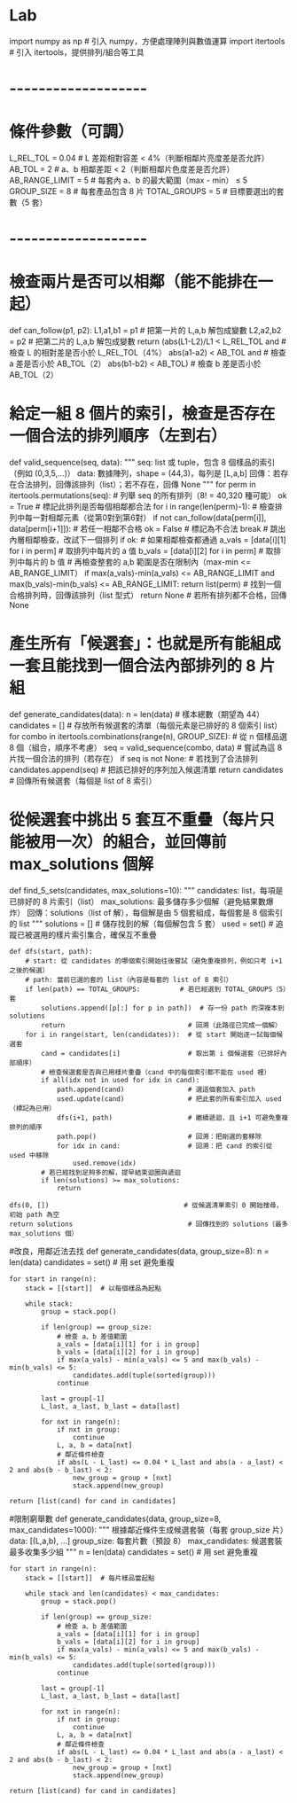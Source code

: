 # Lab

import numpy as np                             # 引入 numpy，方便處理陣列與數值運算
import itertools                               # 引入 itertools，提供排列/組合等工具

# -------------------
# 條件參數（可調）
L_REL_TOL = 0.04      # L 差距相對容差 < 4%（判斷相鄰片亮度差是否允許）
AB_TOL = 2            # a、b 相鄰差距 < 2（判斷相鄰片色度差是否允許）
AB_RANGE_LIMIT = 5    # 每套內 a、b 的最大範圍（max - min） ≤ 5
GROUP_SIZE = 8        # 每套產品包含 8 片
TOTAL_GROUPS = 5      # 目標要選出的套數（5 套）
# -------------------

# 檢查兩片是否可以相鄰（能不能排在一起）
def can_follow(p1, p2):
    L1,a1,b1 = p1                               # 把第一片的 L,a,b 解包成變數
    L2,a2,b2 = p2                               # 把第二片的 L,a,b 解包成變數
    return (abs(L1-L2)/L1 < L_REL_TOL and       # 檢查 L 的相對差是否小於 L_REL_TOL（4%）
            abs(a1-a2) < AB_TOL and             # 檢查 a 差是否小於 AB_TOL（2）
            abs(b1-b2) < AB_TOL)                # 檢查 b 差是否小於 AB_TOL（2）

# 給定一組 8 個片的索引，檢查是否存在一個合法的排列順序（左到右）
def valid_sequence(seq, data):
    """
    seq: list 或 tuple，包含 8 個樣品的索引（例如 (0,3,5,...)）
    data: 數據陣列，shape = (44,3)，每列是 [L,a,b]
    回傳：若存在合法排列，回傳該排列（list）；若不存在，回傳 None
    """
    for perm in itertools.permutations(seq):    # 列舉 seq 的所有排列（8! = 40,320 種可能）
        ok = True                               # 標記此排列是否每個相鄰都合法
        for i in range(len(perm)-1):            # 檢查排列中每一對相鄰元素（從第0對到第6對）
            if not can_follow(data[perm[i]], data[perm[i+1]]):  # 若任一相鄰不合格
                ok = False                      # 標記為不合法
                break                            # 跳出內層相鄰檢查，改試下一個排列
        if ok:                                  # 如果相鄰檢查都通過
            a_vals = [data[i][1] for i in perm] # 取排列中每片的 a 值
            b_vals = [data[i][2] for i in perm] # 取排列中每片的 b 值
            # 再檢查整套的 a,b 範圍是否在限制內（max-min <= AB_RANGE_LIMIT）
            if max(a_vals)-min(a_vals) <= AB_RANGE_LIMIT and max(b_vals)-min(b_vals) <= AB_RANGE_LIMIT:
                return list(perm)               # 找到一個合格排列時，回傳該排列（list 型式）
    return None                                 # 若所有排列都不合格，回傳 None

# 產生所有「候選套」：也就是所有能組成一套且能找到一個合法內部排列的 8 片組
def generate_candidates(data):
    n = len(data)                              # 樣本總數（期望為 44）
    candidates = []                            # 存放所有候選套的清單（每個元素是已排好的 8 個索引 list）
    for combo in itertools.combinations(range(n), GROUP_SIZE):  # 從 n 個樣品選 8 個（組合，順序不考慮）
        seq = valid_sequence(combo, data)      # 嘗試為這 8 片找一個合法的排列（若存在）
        if seq is not None:                    # 若找到了合法排列
            candidates.append(seq)             # 把該已排好的序列加入候選清單
    return candidates                           # 回傳所有候選套（每個是 list of 8 索引）

# 從候選套中挑出 5 套互不重疊（每片只能被用一次）的組合，並回傳前 max_solutions 個解
def find_5_sets(candidates, max_solutions=10):
    """
    candidates: list，每項是已排好的 8 片索引（list）
    max_solutions: 最多儲存多少個解（避免結果數爆炸）
    回傳：solutions（list of 解），每個解是由 5 個套組成，每個套是 8 個索引的 list
    """
    solutions = []                             # 儲存找到的解（每個解包含 5 套）
    used = set()                               # 追蹤已被選用的樣片索引集合，確保互不重疊

    def dfs(start, path):
        # start: 從 candidates 的哪個索引開始往後嘗試（避免重複排列，例如只考 i+1 之後的候選）
        # path: 當前已選的套的 list（內容是每套的 list of 8 索引）
        if len(path) == TOTAL_GROUPS:          # 若已經選到 TOTAL_GROUPS（5）套
            solutions.append([p[:] for p in path])  # 存一份 path 的深複本到 solutions
            return                               # 回溯（此路徑已完成一個解）
        for i in range(start, len(candidates)):  # 從 start 開始逐一試每個候選套
            cand = candidates[i]                 # 取出第 i 個候選套（已排好內部順序）
            # 檢查候選套是否與已用樣片重疊（cand 中的每個索引都不能在 used 裡）
            if all(idx not in used for idx in cand):
                path.append(cand)                # 選這個套加入 path
                used.update(cand)                # 把此套的所有索引加入 used（標記為已用）
                dfs(i+1, path)                   # 繼續遞迴，且 i+1 可避免重複排列的順序
                path.pop()                       # 回溯：把剛選的套移除
                for idx in cand:                 # 回溯：把 cand 的索引從 used 中移除
                    used.remove(idx)
            # 若已經找到足夠多的解，提早結束迴圈與遞迴
            if len(solutions) >= max_solutions:
                return

    dfs(0, [])                                  # 從候選清單索引 0 開始搜尋，初始 path 為空
    return solutions                             # 回傳找到的 solutions（最多 max_solutions 個）

#改良，用鄰近法去找
def generate_candidates(data, group_size=8):
    n = len(data)
    candidates = set()  # 用 set 避免重複

    for start in range(n):
        stack = [[start]]  # 以每個樣品為起點

        while stack:
            group = stack.pop()

            if len(group) == group_size:
                # 檢查 a、b 差值範圍
                a_vals = [data[i][1] for i in group]
                b_vals = [data[i][2] for i in group]
                if max(a_vals) - min(a_vals) <= 5 and max(b_vals) - min(b_vals) <= 5:
                    candidates.add(tuple(sorted(group)))
                continue

            last = group[-1]
            L_last, a_last, b_last = data[last]

            for nxt in range(n):
                if nxt in group:  
                    continue
                L, a, b = data[nxt]
                # 鄰近條件檢查
                if abs(L - L_last) <= 0.04 * L_last and abs(a - a_last) < 2 and abs(b - b_last) < 2:
                    new_group = group + [nxt]
                    stack.append(new_group)

    return [list(cand) for cand in candidates]

#限制窮舉數
def generate_candidates(data, group_size=8, max_candidates=1000):
    """
    根據鄰近條件生成候選套裝（每套 group_size 片）
    data: [(L,a,b), ...]
    group_size: 每套片數（預設 8）
    max_candidates: 候選套裝最多收集多少組
    """
    n = len(data)
    candidates = set()  # 用 set 避免重複

    for start in range(n):
        stack = [[start]]  # 每片樣品當起點

        while stack and len(candidates) < max_candidates:
            group = stack.pop()

            if len(group) == group_size:
                # 檢查 a、b 差值範圍
                a_vals = [data[i][1] for i in group]
                b_vals = [data[i][2] for i in group]
                if max(a_vals) - min(a_vals) <= 5 and max(b_vals) - min(b_vals) <= 5:
                    candidates.add(tuple(sorted(group)))
                continue

            last = group[-1]
            L_last, a_last, b_last = data[last]

            for nxt in range(n):
                if nxt in group:
                    continue
                L, a, b = data[nxt]
                # 鄰近條件檢查
                if abs(L - L_last) <= 0.04 * L_last and abs(a - a_last) < 2 and abs(b - b_last) < 2:
                    new_group = group + [nxt]
                    stack.append(new_group)

    return [list(cand) for cand in candidates]
